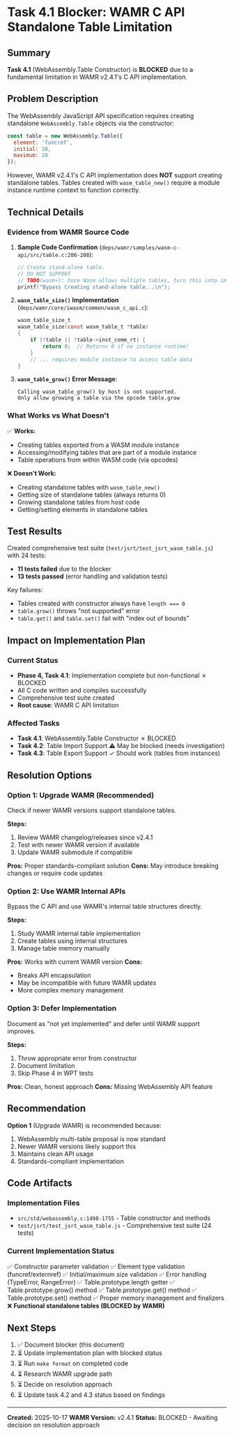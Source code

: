 # Task 4.1 Blocker: WAMR C API Standalone Table Limitation

## Summary

**Task 4.1** (WebAssembly.Table Constructor) is **BLOCKED** due to a fundamental limitation in WAMR v2.4.1's C API implementation.

## Problem Description

The WebAssembly JavaScript API specification requires creating standalone `WebAssembly.Table` objects via the constructor:

```javascript
const table = new WebAssembly.Table({
  element: 'funcref',
  initial: 10,
  maximum: 20
});
```

However, WAMR v2.4.1's C API implementation does **NOT** support creating standalone tables. Tables created with `wasm_table_new()` require a module instance runtime context to function correctly.

## Technical Details

### Evidence from WAMR Source Code

1. **Sample Code Confirmation** (`deps/wamr/samples/wasm-c-api/src/table.c:206-208`):
   ```c
   // Create stand-alone table.
   // DO NOT SUPPORT
   // TODO(wasm+): Once Wasm allows multiple tables, turn this into import.
   printf("Bypass Creating stand-alone table...\n");
   ```

2. **`wasm_table_size()` Implementation** (`deps/wamr/core/iwasm/common/wasm_c_api.c`):
   ```c
   wasm_table_size_t
   wasm_table_size(const wasm_table_t *table)
   {
       if (!table || !table->inst_comm_rt) {
           return 0;  // Returns 0 if no instance runtime!
       }
       // ... requires module instance to access table data
   }
   ```

3. **`wasm_table_grow()` Error Message**:
   ```
   Calling wasm_table_grow() by host is not supported.
   Only allow growing a table via the opcode table.grow
   ```

### What Works vs What Doesn't

✅ **Works:**
- Creating tables exported from a WASM module instance
- Accessing/modifying tables that are part of a module instance
- Table operations from within WASM code (via opcodes)

❌ **Doesn't Work:**
- Creating standalone tables with `wasm_table_new()`
- Getting size of standalone tables (always returns 0)
- Growing standalone tables from host code
- Getting/setting elements in standalone tables

## Test Results

Created comprehensive test suite (`test/jsrt/test_jsrt_wasm_table.js`) with 24 tests:
- **11 tests failed** due to the blocker
- **13 tests passed** (error handling and validation tests)

Key failures:
- Tables created with constructor always have `length === 0`
- `table.grow()` throws "not supported" error
- `table.get()` and `table.set()` fail with "index out of bounds"

## Impact on Implementation Plan

### Current Status
- **Phase 4, Task 4.1**: Implementation complete but non-functional ✗ BLOCKED
- All C code written and compiles successfully
- Comprehensive test suite created
- **Root cause**: WAMR C API limitation

### Affected Tasks
- **Task 4.1**: WebAssembly.Table Constructor ✗ BLOCKED
- **Task 4.2**: Table Import Support ⚠️ May be blocked (needs investigation)
- **Task 4.3**: Table Export Support ✓ Should work (tables from instances)

## Resolution Options

### Option 1: Upgrade WAMR (Recommended)
Check if newer WAMR versions support standalone tables.

**Steps:**
1. Review WAMR changelog/releases since v2.4.1
2. Test with newer WAMR version if available
3. Update WAMR submodule if compatible

**Pros:** Proper standards-compliant solution
**Cons:** May introduce breaking changes or require code updates

### Option 2: Use WAMR Internal APIs
Bypass the C API and use WAMR's internal table structures directly.

**Steps:**
1. Study WAMR internal table implementation
2. Create tables using internal structures
3. Manage table memory manually

**Pros:** Works with current WAMR version
**Cons:**
- Breaks API encapsulation
- May be incompatible with future WAMR updates
- More complex memory management

### Option 3: Defer Implementation
Document as "not yet implemented" and defer until WAMR support improves.

**Steps:**
1. Throw appropriate error from constructor
2. Document limitation
3. Skip Phase 4 in WPT tests

**Pros:** Clean, honest approach
**Cons:** Missing WebAssembly API feature

## Recommendation

**Option 1** (Upgrade WAMR) is recommended because:
1. WebAssembly multi-table proposal is now standard
2. Newer WAMR versions likely support this
3. Maintains clean API usage
4. Standards-compliant implementation

## Code Artifacts

### Implementation Files
- `src/std/webassembly.c:1498-1755` - Table constructor and methods
- `test/jsrt/test_jsrt_wasm_table.js` - Comprehensive test suite (24 tests)

### Current Implementation Status
✅ Constructor parameter validation
✅ Element type validation (funcref/externref)
✅ Initial/maximum size validation
✅ Error handling (TypeError, RangeError)
✅ Table.prototype.length getter
✅ Table.prototype.grow() method
✅ Table.prototype.get() method
✅ Table.prototype.set() method
✅ Proper memory management and finalizers
❌ **Functional standalone tables (BLOCKED by WAMR)**

## Next Steps

1. ✅ Document blocker (this document)
2. ⏳ Update implementation plan with blocked status
3. ⏳ Run `make format` on completed code
4. ⏳ Research WAMR upgrade path
5. ⏳ Decide on resolution approach
6. ⏳ Update task 4.2 and 4.3 status based on findings

---

**Created:** 2025-10-17
**WAMR Version:** v2.4.1
**Status:** BLOCKED - Awaiting decision on resolution approach
